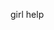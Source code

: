 girl help

<!---
salemlvrz/salemlvrz is a ✨ special ✨ repository because its `README.md` (this file) appears on your GitHub profile.
You can click the Preview link to take a look at your changes.
--->
